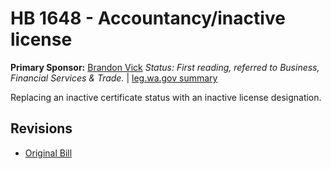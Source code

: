 # HB 1648 - Accountancy/inactive license
**Primary Sponsor:** [Brandon Vick](/person/leg/brandon.vick.md)
*Status: First reading, referred to Business, Financial Services & Trade.* | [leg.wa.gov summary](https://app.leg.wa.gov/billsummary?BillNumber=1648&Year=2021)

Replacing an inactive certificate status with an inactive license designation.

## Revisions
* [Original Bill](1/)